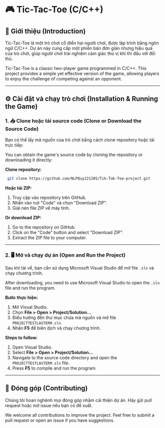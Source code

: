 # 🎮 Tic-Tac-Toe (C/C++)

## 📝 Giới thiệu (Introduction)
Tic-Tac-Toe là một trò chơi cổ điển hai người chơi, được lập trình bằng ngôn ngữ C/C++. Dự án này cung cấp một phiên bản đơn giản nhưng hiệu quả của trò chơi, giúp người chơi trải nghiệm cảm giác thú vị khi thi đấu với đối thủ.

Tic-Tac-Toe is a classic two-player game programmed in C/C++. This project provides a simple yet effective version of the game, allowing players to enjoy the challenge of competing against an opponent.

---

## ⚙️ Cài đặt và chạy trò chơi (Installation & Running the Game)

### 1. 📥 Clone hoặc tải source code (Clone or Download the Source Code)
Bạn có thể lấy mã nguồn của trò chơi bằng cách clone repository hoặc tải trực tiếp:

You can obtain the game's source code by cloning the repository or downloading it directly:

**Clone repository:**
```sh
 git clone https://github.com/NLPQuy221205/Tik-Tak-Toe-project.git
```

**Hoặc tải ZIP:**
1. Truy cập vào repository trên GitHub.
2. Nhấn vào nút "Code" và chọn "Download ZIP".
3. Giải nén file ZIP về máy tính.

**Or download ZIP:**
1. Go to the repository on GitHub.
2. Click on the "Code" button and select "Download ZIP".
3. Extract the ZIP file to your computer.

---

### 2. 🖥️ Mở và chạy dự án (Open and Run the Project)
Sau khi tải về, bạn cần sử dụng Microsoft Visual Studio để mở file `.sln` và chạy chương trình.

After downloading, you need to use Microsoft Visual Studio to open the `.sln` file and run the program.

**Bước thực hiện:**
1. Mở Visual Studio.
2. Chọn **File > Open > Project/Solution...**
3. Điều hướng đến thư mục chứa mã nguồn và mở file `PROJECTTESTLASTERM.sln`.
4. Nhấn **F5** để biên dịch và chạy chương trình.

**Steps to follow:**
1. Open Visual Studio.
2. Select **File > Open > Project/Solution...**
3. Navigate to the source code directory and open the `PROJECTTESTLASTERM.sln` file.
4. Press **F5** to compile and run the program.

---

## 🤝 Đóng góp (Contributing)
Chúng tôi hoan nghênh mọi đóng góp nhằm cải thiện dự án. Hãy gửi pull request hoặc mở issue nếu bạn có đề xuất.

We welcome all contributions to improve the project. Feel free to submit a pull request or open an issue if you have suggestions.


